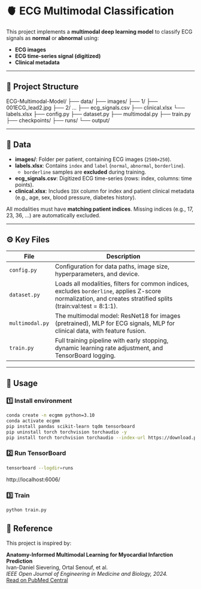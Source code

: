 # 🫀 ECG Multimodal Classification

This project implements a **multimodal deep learning model** to classify ECG signals as **normal** or **abnormal** using:
- **ECG images**
- **ECG time-series signal (digitized)**
- **Clinical metadata**

---

## 📂 Project Structure

ECG-Multimodal-Model/
├── data/
      ├── images/
            ├── 1/
                ├── 001ECG_lead2.jpg
            ├── 2/
               ...
      ├── ecg_signals.csv
      ├── clinical.xlsx
      └── labels.xlsx
├── config.py
├── dataset.py
├── multimodal.py
├── train.py
├── checkpoints/
├── runs/
└── output/


---

## 📄 Data

- **images/**: Folder per patient, containing ECG images (`2500×250`).
- **labels.xlsx**: Contains `index` and `label` (`normal`, `abnormal`, `borderline`).
  - `borderline` samples are **excluded** during training.
- **ecg_signals.csv**: Digitized ECG time-series (rows: index, columns: time points).
- **clinical.xlsx**: Includes `IDX` column for index and patient clinical metadata (e.g., age, sex, blood pressure, diabetes history).

All modalities must have **matching patient indices**. Missing indices (e.g., 17, 23, 36, ...) are automatically excluded.

---

## ⚙️ Key Files

| File | Description |
|------|-------------|
| `config.py` | Configuration for data paths, image size, hyperparameters, and device. |
| `dataset.py` | Loads all modalities, filters for common indices, excludes `borderline`, applies Z-score normalization, and creates stratified splits (train:val:test = 8:1:1). |
| `multimodal.py` | The multimodal model: ResNet18 for images (pretrained), MLP for ECG signals, MLP for clinical data, with feature fusion. |
| `train.py` | Full training pipeline with early stopping, dynamic learning rate adjustment, and TensorBoard logging. |

---

## 🚀 Usage

### 1️⃣ Install environment

```bash
conda create -n ecgmm python=3.10
conda activate ecgmm
pip install pandas scikit-learn tqdm tensorboard
pip uninstall torch torchvision torchaudio -y
pip install torch torchvision torchaudio --index-url https://download.pytorch.org/whl/cu121
```

### 2️⃣ Run TensorBoard
```bash
tensorboard --logdir=runs
```
http://localhost:6006/

### 3️⃣ Train
```bash
python train.py
```

## 📝 Reference

This project is inspired by:

**Anatomy-Informed Multimodal Learning for Myocardial Infarction Prediction**  
Ivan-Daniel Sievering, Ortal Senouf, et al.  
*IEEE Open Journal of Engineering in Medicine and Biology, 2024.*  
[Read on PubMed Central](https://pmc.ncbi.nlm.nih.gov/articles/PMC11573417/)
